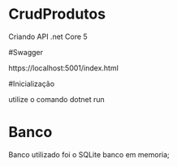 # CrudProdutos
Criando API .net Core 5

#Swagger 

https://localhost:5001/index.html

#Inicialização

utilize o comando dotnet run 

# Banco

Banco utilizado foi o SQLite banco em memoria;

